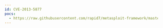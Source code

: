 ```yaml
---
id: CVE-2013-5877
pocs:
  - https://raw.githubusercontent.com/rapid7/metasploit-framework/master/modules/auxiliary/scanner/http/oracle_demantra_file_retrieval.rb
---
```

